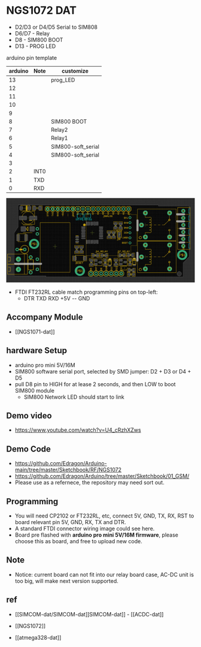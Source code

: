 
# NGS1072 DAT

- D2/D3 or D4/D5 Serial to SIM808
- D6/D7 - Relay
- D8 - SIM800 BOOT
- D13 - PROG LED


arduino pin template 

| arduino | Note | customize          |
| ------- | ---- | ------------------ |
| 13      |      | prog_LED           |
| 12      |      |                    |
| 11      |      |                    |
| 10      |      |                    |
| 9       |      |                    |
| 8       |      | SIM800 BOOT        |
| 7       |      | Relay2             |
| 6       |      | Relay1             |
| 5       |      | SIM800-soft_serial |
| 4       |      | SIM800-soft_serial |
| 3       |      |                    |
| 2       | INT0 |                    |
| 1       | TXD  |                    |
| 0       | RXD  |                    |


![](15-18-22-29-03-2023.png)

- FTDI FT232RL cable match programming pins on top-left: 
  - DTR TXD RXD +5V -- GND


## Accompany Module 

- [[NGS1071-dat]]


## hardware Setup
- arduino pro mini 5V/16M
- SIM800 software serial port, selected by SMD jumper: D2 + D3 or D4 + D5 
- pull D8 pin to HIGH for at lease 2 seconds, and then LOW to boot SIM800 module 
    - SIM800 Network LED should start to link


## Demo video 

- https://www.youtube.com/watch?v=U4_cRzhXZws


## Demo Code 

- https://github.com/Edragon/Arduino-main/tree/master/Sketchbook/RF/NGS1072
- https://github.com/Edragon/Arduino/tree/master/Sketchbook/01_GSM/
- Please use as a refernece, the repository may need sort out.

## Programming

- You will need CP2102 or FT232RL, etc, connect 5V, GND, TX, RX, RST to board relevant pin 5V, GND, RX, TX and DTR.
- A standard FTDI connector wiring image could see here. 
- Board pre flashed with **arduino pro mini 5V/16M firmware**, please choose this as board, and free to upload new code.



## Note 

- Notice: current board can not fit into our relay board case, AC-DC unit is too big, will make next version supported.


## ref 

- [[SIMCOM-dat/SIMCOM-dat]]SIMCOM-dat]] - [[ACDC-dat]]

- [[NGS1072]]

- [[atmega328-dat]]